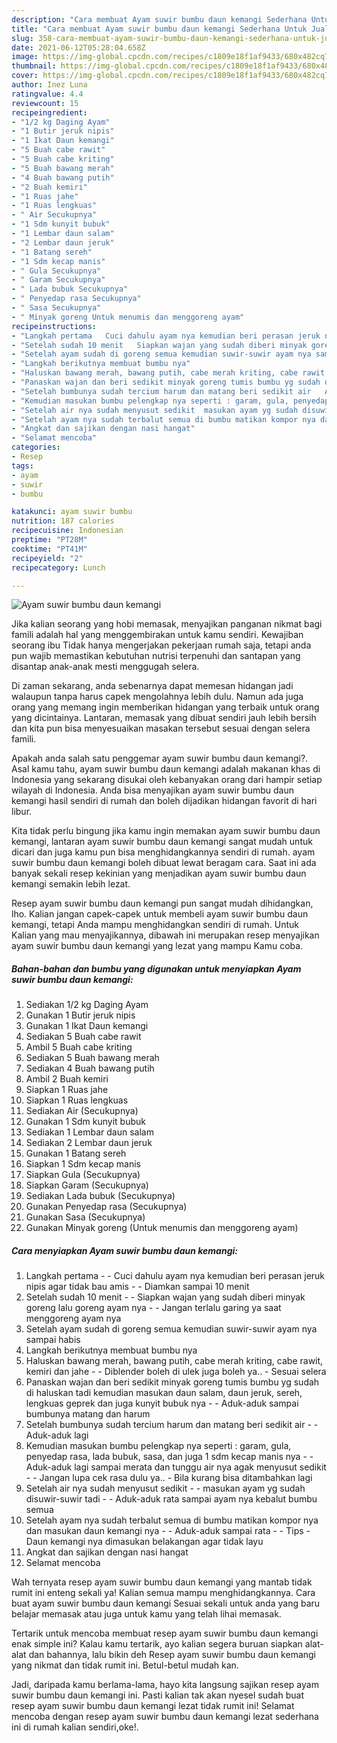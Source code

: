 ```yaml
---
description: "Cara membuat Ayam suwir bumbu daun kemangi Sederhana Untuk Jualan"
title: "Cara membuat Ayam suwir bumbu daun kemangi Sederhana Untuk Jualan"
slug: 358-cara-membuat-ayam-suwir-bumbu-daun-kemangi-sederhana-untuk-jualan
date: 2021-06-12T05:28:04.658Z
image: https://img-global.cpcdn.com/recipes/c1809e18f1af9433/680x482cq70/ayam-suwir-bumbu-daun-kemangi-foto-resep-utama.jpg
thumbnail: https://img-global.cpcdn.com/recipes/c1809e18f1af9433/680x482cq70/ayam-suwir-bumbu-daun-kemangi-foto-resep-utama.jpg
cover: https://img-global.cpcdn.com/recipes/c1809e18f1af9433/680x482cq70/ayam-suwir-bumbu-daun-kemangi-foto-resep-utama.jpg
author: Inez Luna
ratingvalue: 4.4
reviewcount: 15
recipeingredient:
- "1/2 kg Daging Ayam"
- "1 Butir jeruk nipis"
- "1 Ikat Daun kemangi"
- "5 Buah cabe rawit"
- "5 Buah cabe kriting"
- "5 Buah bawang merah"
- "4 Buah bawang putih"
- "2 Buah kemiri"
- "1 Ruas jahe"
- "1 Ruas lengkuas"
- " Air Secukupnya"
- "1 Sdm kunyit bubuk"
- "1 Lembar daun salam"
- "2 Lembar daun jeruk"
- "1 Batang sereh"
- "1 Sdm kecap manis"
- " Gula Secukupnya"
- " Garam Secukupnya"
- " Lada bubuk Secukupnya"
- " Penyedap rasa Secukupnya"
- " Sasa Secukupnya"
- " Minyak goreng Untuk menumis dan menggoreng ayam"
recipeinstructions:
- "Langkah pertama   Cuci dahulu ayam nya kemudian beri perasan jeruk nipis agar tidak bau amis   Diamkan sampai 10 menit"
- "Setelah sudah 10 menit   Siapkan wajan yang sudah diberi minyak goreng lalu goreng ayam nya   Jangan terlalu garing ya saat menggoreng ayam nya"
- "Setelah ayam sudah di goreng semua kemudian suwir-suwir ayam nya sampai habis"
- "Langkah berikutnya membuat bumbu nya"
- "Haluskan bawang merah, bawang putih, cabe merah kriting, cabe rawit, kemiri dan jahe   Diblender boleh di ulek juga boleh ya.. Sesuai selera"
- "Panaskan wajan dan beri sedikit minyak goreng tumis bumbu yg sudah di haluskan tadi kemudian masukan daun salam, daun jeruk, sereh, lengkuas geprek dan juga kunyit bubuk nya   Aduk-aduk sampai bumbunya matang dan harum"
- "Setelah bumbunya sudah tercium harum dan matang beri sedikit air   Aduk-aduk lagi"
- "Kemudian masukan bumbu pelengkap nya seperti : garam, gula, penyedap rasa, lada bubuk, sasa, dan juga 1 sdm kecap manis nya   Aduk-aduk lagi sampai merata dan tunggu air nya agak menyusut sedikit   Jangan lupa cek rasa dulu ya..  Bila kurang bisa ditambahkan lagi"
- "Setelah air nya sudah menyusut sedikit  masukan ayam yg sudah disuwir-suwir tadi   Aduk-aduk rata sampai ayam nya kebalut bumbu semua"
- "Setelah ayam nya sudah terbalut semua di bumbu matikan kompor nya dan masukan daun kemangi nya   Aduk-aduk sampai rata   Tips Daun kemangi nya dimasukan belakangan agar tidak layu"
- "Angkat dan sajikan dengan nasi hangat"
- "Selamat mencoba"
categories:
- Resep
tags:
- ayam
- suwir
- bumbu

katakunci: ayam suwir bumbu 
nutrition: 187 calories
recipecuisine: Indonesian
preptime: "PT28M"
cooktime: "PT41M"
recipeyield: "2"
recipecategory: Lunch

---
```



![Ayam suwir bumbu daun kemangi](https://img-global.cpcdn.com/recipes/c1809e18f1af9433/680x482cq70/ayam-suwir-bumbu-daun-kemangi-foto-resep-utama.jpg)

Jika kalian seorang yang hobi memasak, menyajikan panganan nikmat bagi famili adalah hal yang menggembirakan untuk kamu sendiri. Kewajiban seorang ibu Tidak hanya mengerjakan pekerjaan rumah saja, tetapi anda pun wajib memastikan kebutuhan nutrisi terpenuhi dan santapan yang disantap anak-anak mesti menggugah selera.

Di zaman  sekarang, anda sebenarnya dapat memesan hidangan jadi walaupun tanpa harus capek mengolahnya lebih dulu. Namun ada juga orang yang memang ingin memberikan hidangan yang terbaik untuk orang yang dicintainya. Lantaran, memasak yang dibuat sendiri jauh lebih bersih dan kita pun bisa menyesuaikan masakan tersebut sesuai dengan selera famili. 



Apakah anda salah satu penggemar ayam suwir bumbu daun kemangi?. Asal kamu tahu, ayam suwir bumbu daun kemangi adalah makanan khas di Indonesia yang sekarang disukai oleh kebanyakan orang dari hampir setiap wilayah di Indonesia. Anda bisa menyajikan ayam suwir bumbu daun kemangi hasil sendiri di rumah dan boleh dijadikan hidangan favorit di hari libur.

Kita tidak perlu bingung jika kamu ingin memakan ayam suwir bumbu daun kemangi, lantaran ayam suwir bumbu daun kemangi sangat mudah untuk dicari dan juga kamu pun bisa menghidangkannya sendiri di rumah. ayam suwir bumbu daun kemangi boleh dibuat lewat beragam cara. Saat ini ada banyak sekali resep kekinian yang menjadikan ayam suwir bumbu daun kemangi semakin lebih lezat.

Resep ayam suwir bumbu daun kemangi pun sangat mudah dihidangkan, lho. Kalian jangan capek-capek untuk membeli ayam suwir bumbu daun kemangi, tetapi Anda mampu menghidangkan sendiri di rumah. Untuk Kalian yang mau menyajikannya, dibawah ini merupakan resep menyajikan ayam suwir bumbu daun kemangi yang lezat yang mampu Kamu coba.

<!--inarticleads1-->

##### Bahan-bahan dan bumbu yang digunakan untuk menyiapkan Ayam suwir bumbu daun kemangi:

1. Sediakan 1/2 kg Daging Ayam
1. Gunakan 1 Butir jeruk nipis
1. Gunakan 1 Ikat Daun kemangi
1. Sediakan 5 Buah cabe rawit
1. Ambil 5 Buah cabe kriting
1. Sediakan 5 Buah bawang merah
1. Sediakan 4 Buah bawang putih
1. Ambil 2 Buah kemiri
1. Siapkan 1 Ruas jahe
1. Siapkan 1 Ruas lengkuas
1. Sediakan  Air (Secukupnya)
1. Gunakan 1 Sdm kunyit bubuk
1. Sediakan 1 Lembar daun salam
1. Sediakan 2 Lembar daun jeruk
1. Gunakan 1 Batang sereh
1. Siapkan 1 Sdm kecap manis
1. Siapkan  Gula (Secukupnya)
1. Siapkan  Garam (Secukupnya)
1. Sediakan  Lada bubuk (Secukupnya)
1. Gunakan  Penyedap rasa (Secukupnya)
1. Gunakan  Sasa (Secukupnya)
1. Gunakan  Minyak goreng (Untuk menumis dan menggoreng ayam)




<!--inarticleads2-->

##### Cara menyiapkan Ayam suwir bumbu daun kemangi:

1. Langkah pertama  -  - Cuci dahulu ayam nya kemudian beri perasan jeruk nipis agar tidak bau amis  -  - Diamkan sampai 10 menit
1. Setelah sudah 10 menit  -  - Siapkan wajan yang sudah diberi minyak goreng lalu goreng ayam nya  -  - Jangan terlalu garing ya saat menggoreng ayam nya
1. Setelah ayam sudah di goreng semua kemudian suwir-suwir ayam nya sampai habis
1. Langkah berikutnya membuat bumbu nya
1. Haluskan bawang merah, bawang putih, cabe merah kriting, cabe rawit, kemiri dan jahe  -  - Diblender boleh di ulek juga boleh ya.. - Sesuai selera
1. Panaskan wajan dan beri sedikit minyak goreng tumis bumbu yg sudah di haluskan tadi kemudian masukan daun salam, daun jeruk, sereh, lengkuas geprek dan juga kunyit bubuk nya  -  - Aduk-aduk sampai bumbunya matang dan harum
1. Setelah bumbunya sudah tercium harum dan matang beri sedikit air  -  - Aduk-aduk lagi
1. Kemudian masukan bumbu pelengkap nya seperti : garam, gula, penyedap rasa, lada bubuk, sasa, dan juga 1 sdm kecap manis nya  -  - Aduk-aduk lagi sampai merata dan tunggu air nya agak menyusut sedikit  -  - Jangan lupa cek rasa dulu ya..  - Bila kurang bisa ditambahkan lagi
1. Setelah air nya sudah menyusut sedikit -  - masukan ayam yg sudah disuwir-suwir tadi  -  - Aduk-aduk rata sampai ayam nya kebalut bumbu semua
1. Setelah ayam nya sudah terbalut semua di bumbu matikan kompor nya dan masukan daun kemangi nya  -  - Aduk-aduk sampai rata  -  - Tips - Daun kemangi nya dimasukan belakangan agar tidak layu
1. Angkat dan sajikan dengan nasi hangat
1. Selamat mencoba




Wah ternyata resep ayam suwir bumbu daun kemangi yang mantab tidak rumit ini enteng sekali ya! Kalian semua mampu menghidangkannya. Cara buat ayam suwir bumbu daun kemangi Sesuai sekali untuk anda yang baru belajar memasak atau juga untuk kamu yang telah lihai memasak.

Tertarik untuk mencoba membuat resep ayam suwir bumbu daun kemangi enak simple ini? Kalau kamu tertarik, ayo kalian segera buruan siapkan alat-alat dan bahannya, lalu bikin deh Resep ayam suwir bumbu daun kemangi yang nikmat dan tidak rumit ini. Betul-betul mudah kan. 

Jadi, daripada kamu berlama-lama, hayo kita langsung sajikan resep ayam suwir bumbu daun kemangi ini. Pasti kalian tak akan nyesel sudah buat resep ayam suwir bumbu daun kemangi lezat tidak rumit ini! Selamat mencoba dengan resep ayam suwir bumbu daun kemangi lezat sederhana ini di rumah kalian sendiri,oke!.

